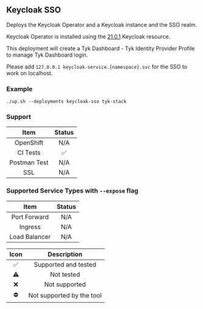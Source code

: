 ## Keycloak SSO
Deploys the Keycloak Operator and a Keycloak instance and the SSO realm.

Keycloak Operator is installed using the
[21.0.1](https://raw.githubusercontent.com/keycloak/keycloak-k8s-resources/21.0.1/kubernetes)
Keycloak resource.

This deployment will create a Tyk Dashboard - Tyk Identity Provider Profile to
manage Tyk Dashboard login.

Please add `127.0.0.1 keycloak-service.{namespace}.svc` for the SSO to work on
localhost.

### Example
```
./up.sh --deployments keycloak-sso tyk-stack
```

### Support
|     Item     |       Status       |
|:------------:|:------------------:|
|  OpenShift   |        N/A         |
|   CI Tests   | :white_check_mark: |
| Postman Test |        N/A         |
|     SSL      |        N/A         |

### Supported Service Types with `--expose` flag
|     Item      | Status |
|:-------------:|:------:|
| Port Forward  |  N/A   |
|    Ingress    |  N/A   |
| Load Balancer |  N/A   |

|        Icon        |        Description        |
|:------------------:|:-------------------------:|
| :white_check_mark: |   Supported and tested    |
|     :warning:      |        Not tested         |
|        :x:         |       Not supported       |
|     :no_entry:     | Not supported by the tool |

